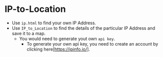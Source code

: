# IP-to-Location

* Use `ip.html` to find your own IP Address.
* Use `IP_to_Location` to find the details of the particular IP Address and save it to a map. 
    * You would need to generate yout own `api key`.
         * To generate your own api key, you need to create an account by clicking here[https://ipinfo.io/].
